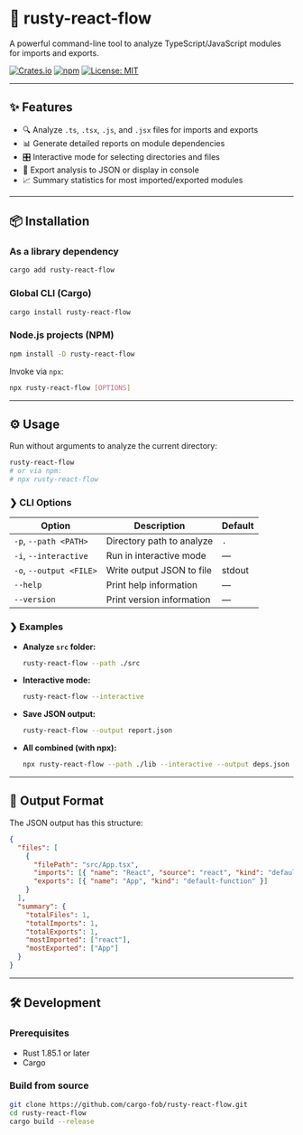 # 🚀 rusty-react-flow

A powerful command-line tool to analyze TypeScript/JavaScript modules for imports and exports.

[![Crates.io](https://img.shields.io/crates/v/rusty-react-flow)](https://crates.io/crates/rusty-react-flow) [![npm](https://img.shields.io/npm/v/rusty-react-flow)](https://www.npmjs.com/package/rusty-react-flow) [![License: MIT](https://img.shields.io/badge/License-MIT-yellow.svg)](https://opensource.org/licenses/MIT)

---

## ✨ Features

- 🔍 Analyze `.ts`, `.tsx`, `.js`, and `.jsx` files for imports and exports
- 📊 Generate detailed reports on module dependencies
- 🎛 Interactive mode for selecting directories and files
- 📁 Export analysis to JSON or display in console
- 📈 Summary statistics for most imported/exported modules

---

## 📦 Installation

### As a library dependency

```bash
cargo add rusty-react-flow
```

### Global CLI (Cargo)

```bash
cargo install rusty-react-flow
```

### Node.js projects (NPM)

```bash
npm install -D rusty-react-flow
```

Invoke via `npx`:

```bash
npx rusty-react-flow [OPTIONS]
```

---

## ⚙️ Usage

Run without arguments to analyze the current directory:

```bash
rusty-react-flow
# or via npm:
# npx rusty-react-flow
```

### ❯ CLI Options

| Option                  | Description               | Default |
| ----------------------- | ------------------------- | ------- |
| `-p`, `--path <PATH>`   | Directory path to analyze | `.`     |
| `-i`, `--interactive`   | Run in interactive mode   | —       |
| `-o`, `--output <FILE>` | Write output JSON to file | stdout  |
| `--help`                | Print help information    | —       |
| `--version`             | Print version information | —       |

### ❯ Examples

- **Analyze `src` folder:**

  ```bash
  rusty-react-flow --path ./src
  ```

- **Interactive mode:**

  ```bash
  rusty-react-flow --interactive
  ```

- **Save JSON output:**

  ```bash
  rusty-react-flow --output report.json
  ```

- **All combined (with npx):**
  ```bash
  npx rusty-react-flow --path ./lib --interactive --output deps.json
  ```

---

## 📄 Output Format

The JSON output has this structure:

```json
{
  "files": [
    {
      "filePath": "src/App.tsx",
      "imports": [{ "name": "React", "source": "react", "kind": "default" }],
      "exports": [{ "name": "App", "kind": "default-function" }]
    }
  ],
  "summary": {
    "totalFiles": 1,
    "totalImports": 1,
    "totalExports": 1,
    "mostImported": ["react"],
    "mostExported": ["App"]
  }
}
```

---

## 🛠️ Development

### Prerequisites

- Rust 1.85.1 or later
- Cargo

### Build from source

```bash
git clone https://github.com/cargo-fob/rusty-react-flow.git
cd rusty-react-flow
cargo build --release
```
